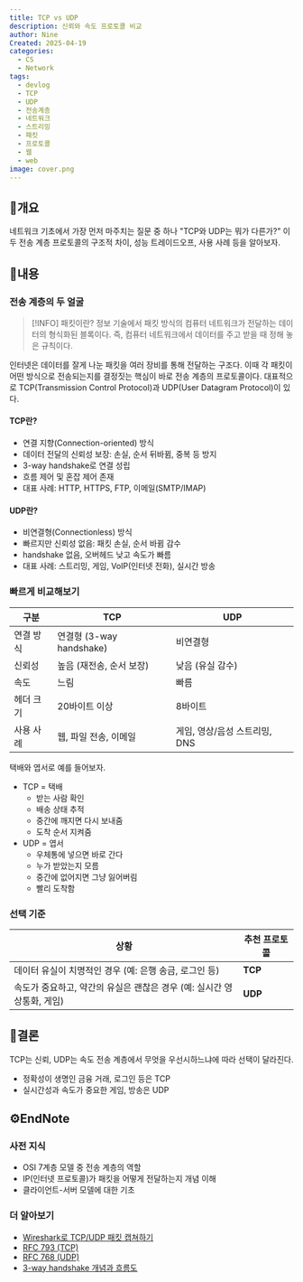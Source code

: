 ```yaml
---
title: TCP vs UDP
description: 신뢰와 속도 프로토콜 비교
author: Nine
Created: 2025-04-19
categories:
  - CS
  - Network
tags:
  - devlog
  - TCP
  - UDP
  - 전송계층
  - 네트워크
  - 스트리밍
  - 패킷
  - 프로토콜
  - 웹
  - web
image: cover.png
---
```

## 📌개요

네트워크 기초에서 가장 먼저 마주치는 질문 중 하나 "TCP와 UDP는 뭐가 다른가?"
이 두 전송 계층 프로토콜의 구조적 차이, 성능 트레이드오프, 사용 사례 등을 알아보자.

## 📌내용

### 전송 계층의 두 얼굴

>[!INFO] 패킷이란?
>정보 기술에서 패킷 방식의 컴퓨터 네트워크가 전달하는 데이터의 형식화된 블록이다.
>즉, 컴퓨터 네트워크에서 데이터를 주고 받을 때 정해 놓은 규칙이다.

인터넷은 데이터를 잘게 나눈 패킷을 여러 장비를 통해 전달하는 구조다.
이때 각 패킷이 어떤 방식으로 전송되는지를 결정짓는 핵심이 바로 전송 계층의 프로토콜이다.
대표적으로 TCP(Transmission Control Protocol)과 UDP(User Datagram Protocol)이 있다.

#### TCP란?

- 연결 지향(Connection-oriented) 방식
- 데이터 전달의 신뢰성 보장: 손실, 순서 뒤바뀜, 중복 등 방지
- 3-way handshake로 연결 성립
- 흐름 제어 및 혼잡 제어 존재
- 대표 사례: HTTP, HTTPS, FTP, 이메일(SMTP/IMAP)

#### UDP란?

- 비연결형(Connectionless) 방식
- 빠르지만 신뢰성 없음: 패킷 손실, 순서 바뀜 감수
- handshake 없음, 오버헤드 낮고 속도가 빠름
- 대표 사례: 스트리밍, 게임, VoIP(인터넷 전화), 실시간 방송

### 빠르게 비교해보기

|구분|TCP|UDP|
|---|---|---|
|연결 방식|연결형 (3-way handshake)|비연결형|
|신뢰성|높음 (재전송, 순서 보장)|낮음 (유실 감수)|
|속도|느림|빠름|
|헤더 크기|20바이트 이상|8바이트|
|사용 사례|웹, 파일 전송, 이메일|게임, 영상/음성 스트리밍, DNS|

택배와 엽서로 예를 들어보자.

- TCP = 택배
    - 받는 사람 확인
    - 배송 상태 추적
    - 중간에 깨지면 다시 보내줌
    - 도착 순서 지켜줌
- UDP = 엽서
    - 우체통에 넣으면 바로 간다
    - 누가 받았는지 모름
    - 중간에 없어지면 그냥 잃어버림
    - 빨리 도착함

### 선택 기준

| 상황                                         | 추천 프로토콜 |
| ------------------------------------------ | ------- |
| 데이터 유실이 치명적인 경우 (예: 은행 송금, 로그인 등)          | **TCP** |
| 속도가 중요하고, 약간의 유실은 괜찮은 경우 (예: 실시간 영상통화, 게임) | **UDP** |

## 🎯결론

TCP는 신뢰, UDP는 속도
전송 계층에서 무엇을 우선시하느냐에 따라 선택이 달라진다.

- 정확성이 생명인 금융 거래, 로그인 등은 TCP
- 실시간성과 속도가 중요한 게임, 방송은 UDP

## ⚙️EndNote

### 사전 지식

- OSI 7계층 모델 중 전송 계층의 역할
- IP(인터넷 프로토콜)가 패킷을 어떻게 전달하는지 개념 이해
- 클라이언트-서버 모델에 대한 기초

### 더 알아보기

- [Wireshark로 TCP/UDP 패킷 캡쳐하기](https://www.wireshark.org/)
- [RFC 793 (TCP)](https://datatracker.ietf.org/doc/html/rfc793)
- [RFC 768 (UDP)](https://datatracker.ietf.org/doc/html/rfc768)
- [3-way handshake 개념과 흐름도](https://en.wikipedia.org/wiki/Transmission_Control_Protocol#Connection_establishment)